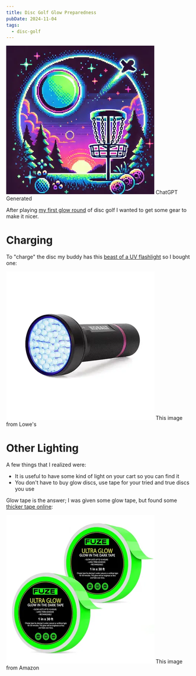 ```yaml
---
title: Disc Golf Glow Preparedness
pubDate: 2024-11-04
tags:
  - disc-golf
---
```


![glow_round_achievement.webp](../assets/glow_round_achievement.webp)
ChatGPT Generated

After playing [my first glow round](/blog/2024-10-25-dg-glow-round) of disc golf I wanted to get some gear to make it nicer.

# Charging

To "charge" the disc my buddy has this [beast of a UV flashlight](https://www.lowes.com/pd/Kobalt-Blacklight-51-Uv-LED-Flashlight-Aa-Battery-Included/5013922183?store=616&cm_mmc=shp-_-c-_-prd-_-hdw-_-ggl-_-CRP_SHP_LIA_HDW_Online_E-F-_-5013922183-_-local-_-0-_-0&gad_source=1&gclid=CjwKCAjw1NK4BhAwEiwAVUHPUAp4S-MOIJdKpkUCd1isOwMm6lyB9rv5O_XpFt9HTR9-e5174jcdUhoCiioQAvD_BwE&gclsrc=aw.ds) so I bought one:

![kobalt_uv_flashlight.avif](../assets/kobalt_uv_flashlight_small.webp)
This image from Lowe's

# Other Lighting

A few things that I realized were:
- It is useful to have some kind of light on your cart so you can find it
- You don't have to buy glow discs, use tape for your tried and true discs you use

Glow tape is the answer; I was given some glow tape, but found some [thicker tape online](https://www.amazon.com/dp/B07V5SNVK9):

![glow_tape_small.webp](../assets/glow_tape_small.webp)
This image from Amazon